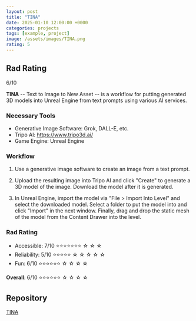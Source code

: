 ```yaml
---
layout: post
title: "TINA"
date: 2025-01-10 12:00:00 +0000
categories: projects
tags: [example, project]
image: /assets/images/TINA.png
rating: 5
---
```


## Rad Rating
6/10

**TINA** -- Text to Image to New Asset -- is a workflow for putting generated 3D models into Unreal Engine from text prompts using various AI services.

### Necessary Tools
- Generative Image Software: Grok, DALL-E, etc.
- Tripo AI: https://www.tripo3d.ai/
- Game Engine: Unreal Engine

### Workflow
1. Use a generative image software to create an image from a text prompt.

2. Upload the resulting image into Tripo AI and click "Create" to generate a 3D model of the image. Download the model after it is generated.

3. In Unreal Engine, import the model via "File > Import Into Level" and select the downloaded model. Select a folder to put the model into and click "Import" in the next window. Finally, drag and drop the static mesh of the model from the Content Drawer into the level.

### Rad Rating

* Accessible:   7/10 ⭐⭐⭐⭐⭐⭐⭐ ☆ ☆ ☆ 
* Reliability:  5/10 ⭐⭐⭐⭐⭐ ☆ ☆ ☆ ☆ ☆
* Fun:          6/10 ⭐⭐⭐⭐⭐⭐ ☆ ☆ ☆ ☆

**Overall**: 6/10 ⭐⭐⭐⭐⭐⭐ ☆ ☆ ☆ ☆

## Repository
[TINA](https://github.com/radlab570/TINA)
